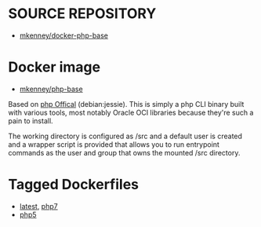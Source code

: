 # SOURCE REPOSITORY

* [mkenney/docker-php-base](https://github.com/mkenney/docker-php-base)

# Docker image

* [mkenney/php-base](https://hub.docker.com/r/mkenney/php-base/)

Based on [php Offical](https://hub.docker.com/_/php/) (debian:jessie). This is simply a php CLI binary built with various tools, most notably Oracle OCI libraries because they're such a pain to install.

The working directory is configured as /src and a default user is created and a wrapper script is provided that allows you to run entrypoint commands as the user and group that owns the mounted /src directory.

# Tagged Dockerfiles

* [latest](https://github.com/mkenney/docker-php-base/blob/master/Dockerfile), [php7](https://github.com/mkenney/docker-php-base/blob/master/Dockerfile)
* [php5](https://github.com/mkenney/docker-php-base/blob/php5/Dockerfile)

